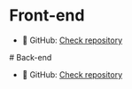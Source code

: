 ﻿# Front-end

- 🔭 GitHub: [Check repository](https://github.com/Shubham-S-Nimje/fe-chat-app)

﻿# Back-end

- 🔭 GitHub: [Check repository](https://github.com/Shubham-S-Nimje/be-chat-app) 
